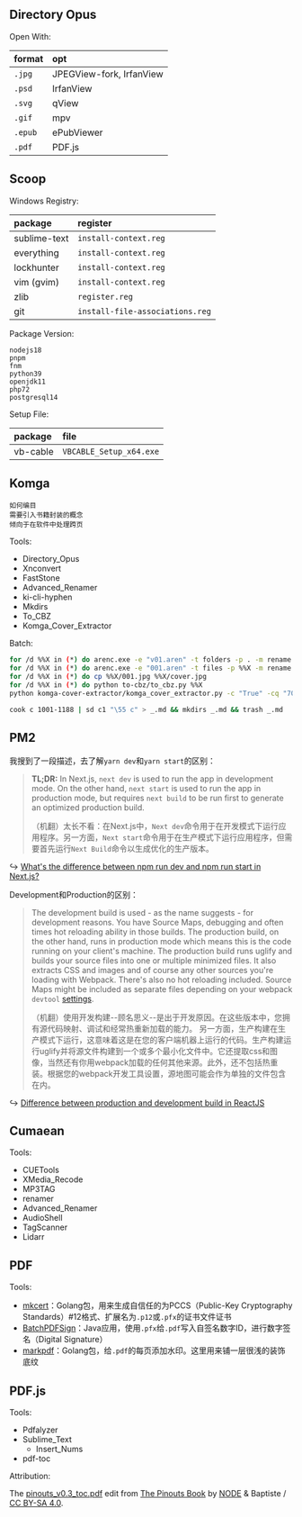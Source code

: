 ## Directory Opus

Open With:

format  | opt
:-      | :-
`.jpg`  | JPEGView-fork, IrfanView
`.psd`  | IrfanView
`.svg`  | qView
`.gif`  | mpv
`.epub` | ePubViewer
`.pdf`  | PDF.js

## Scoop

Windows Registry:

package      | register
:-           | :-
sublime-text | `install-context.reg`
everything   | `install-context.reg`
lockhunter   | `install-context.reg`
vim (gvim)   | `install-context.reg`
zlib         | `register.reg`
git          | `install-file-associations.reg`

Package Version:

```
nodejs18
pnpm
fnm
python39
openjdk11
php72
postgresql14
```

Setup File:

package  | file
:-       | :-
vb-cable | `VBCABLE_Setup_x64.exe`

## Komga

```
如何编目
需要引入书籍封装的概念
倾向于在软件中处理跨页
```

Tools:

- Directory_Opus
- Xnconvert
- FastStone
- Advanced_Renamer
- ki-cli-hyphen
- Mkdirs
- To_CBZ
- Komga_Cover_Extractor

Batch:

```sh
for /d %%X in (*) do arenc.exe -e "v01.aren" -t folders -p . -m rename
for /d %%X in (*) do arenc.exe -e "001.aren" -t files -p %%X -m rename
for /d %%X in (*) do cp %%X/001.jpg %%X/cover.jpg
for /d %%X in (*) do python to-cbz/to_cbz.py %%X
python komga-cover-extractor/komga_cover_extractor.py -c "True" -cq "70" -p .
```

```sh
cook c 1001-1188 | sd c1 "\55 c" > _.md && mkdirs _.md && trash _.md
```

## PM2

我搜到了一段描述，去了解`yarn dev`和`yarn start`的区别：

> **TL;DR:** In Next.js, `next dev` is used to run the app in development mode. On the other hand, `next start` is used to run the app in production mode, but requires `next build` to be run first to generate an optimized production build.
>
> （机翻）太长不看：在Next.js中，`Next dev`命令用于在开发模式下运行应用程序。另一方面，`Next start`命令用于在生产模式下运行应用程序，但需要首先运行`Next Build`命令以生成优化的生产版本。

↪ [What's the difference between npm run dev and npm run start in Next.js?](https://stackoverflow.com/questions/69400243/whats-the-difference-between-npm-run-dev-and-npm-run-start-in-next-js)

Development和Production的区别：

> The development build is used - as the name suggests - for development reasons. You have Source Maps, debugging and often times hot reloading ability in those builds.
> The production build, on the other hand, runs in production mode which means this is the code running on your client's machine. The production build runs uglify and builds your source files into one or multiple minimized files. It also extracts CSS and images and of course any other sources you're loading with Webpack. There's also no hot reloading included. Source Maps might be included as separate files depending on your webpack `devtool` [settings](https://webpack.js.org/configuration/devtool/).
>
> （机翻）使用开发构建--顾名思义--是出于开发原因。在这些版本中，您拥有源代码映射、调试和经常热重新加载的能力。
  另一方面，生产构建在生产模式下运行，这意味着这是在您的客户端机器上运行的代码。生产构建运行uglify并将源文件构建到一个或多个最小化文件中。它还提取css和图像，当然还有你用webpack加载的任何其他来源。此外，还不包括热重装。根据您的webpack开发工具设置，源地图可能会作为单独的文件包含在内。

↪ [Difference between production and development build in ReactJS](https://stackoverflow.com/questions/48151128/difference-between-production-and-development-build-in-reactjs)

## Cumaean

Tools:

- CUETools
- XMedia_Recode
- MP3TAG
- renamer
- Advanced_Renamer
- AudioShell
- TagScanner
- Lidarr

## PDF

Tools:

- [mkcert](https://github.com/FiloSottile/mkcert)：Golang包，用来生成自信任的为PCCS（Public-Key Cryptography Standards）\#12格式、扩展名为`.p12`或`.pfx`的证书文件证书
- [BatchPDFSign](https://github.com/jmarxuach/BatchPDFSign)：Java应用，使用`.pfx`给`.pdf`写入自签名数字ID，进行数字签名（Digital Signature）
- [markpdf](https://github.com/ajaxray/markpdf)：Golang包，给`.pdf`的每页添加水印。这里用来铺一层很浅的装饰底纹

## PDF.js

Tools:

- Pdfalyzer
- Sublime_Text
  - Insert_Nums
- pdf-toc

Attribution:

The [pinouts_v0.3_toc.pdf](https://github.com/scillidan/Cos_Cache/blob/master/pdf/pinouts_v0.3_toc.pdf) edit from [The Pinouts Book](https://pinouts.org) by [NODE](https://n-o-d-e.net/index.html) & Baptiste / [CC BY-SA 4.0](https://creativecommons.org/licenses/by-sa/4.0/).